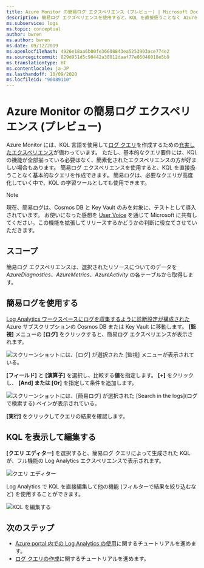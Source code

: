 ```yaml
---
title: Azure Monitor の簡易ログ エクスペリエンス (プレビュー) | Microsoft Docs
description: 簡易ログ エクスペリエンスを使用すると、KQL を直接扱うことなく Azure Monitor で基本的なクエリを作成できます。
ms.subservice: logs
ms.topic: conceptual
author: bwren
ms.author: bwren
ms.date: 09/12/2019
ms.openlocfilehash: 4926e18aa6b00fe36608843ea5253903ace774e2
ms.sourcegitcommit: 829d951d5c90442a38012daaf77e86046018e5b9
ms.translationtype: HT
ms.contentlocale: ja-JP
ms.lasthandoff: 10/09/2020
ms.locfileid: "90089110"
---
```

# <a name="simple-logs-experience-in-azure-monitor-preview"></a>Azure Monitor の簡易ログ エクスペリエンス (プレビュー)
Azure Monitor には、KQL 言語を使用して[ログ クエリ](log-query-overview.md)を作成するための[充実したエクスペリエンス](get-started-portal.md)が備わっています。 ただし、基本的なクエリ要件には、KQL の機能が全部揃っている必要はなく、簡素化されたエクスペリエンスの方が好ましい場合もあります。 簡易ログ エクスペリエンスを使用すると、KQL を直接扱うことなく基本的なクエリを作成できます。 簡易ログは、必要なクエリが高度化していく中で、KQL の学習ツールとしても使用できます。

> [!NOTE]
> 現在、簡易ログは、Cosmos DB と Key Vault のみを対象に、テストとして導入されています。 お使いになった感想を [User Voice](https://feedback.azure.com/forums/913690-azure-monitor) を通じて Microsoft に共有してください。この機能を拡張してリリースするかどうかの判断に役立てさせていただきます。


## <a name="scope"></a>スコープ
簡易ログ エクスペリエンスは、選択されたリソースについてのデータを *AzureDiagnostics*、*AzureMetrics*、*AzureActivity* の各テーブルから取得します。 

## <a name="using-simple-logs"></a>簡易ログを使用する
[Log Analytics ワークスペースにログを収集するように診断設定が構成された](../platform/resource-logs.md#send-to-azure-storage) Azure サブスクリプションの Cosmos DB または Key Vault に移動します。 **[監視]** メニューの **[ログ]** をクリックすると、簡易ログ エクスペリエンスが表示されます。

![スクリーンショットには、[ログ] が選択された [監視] メニューが表示されている。](media/simple-logs/menu.png)

**[フィールド]** と **[演算子]** を選択し、比較する**値**を指定します。 **[+]** をクリックし、 **[And] または [Or]** を指定して条件を追加します。

![スクリーンショットには、[簡易ログ] が選択された [Search in the logs]\(ログで検索する\) ペインが表示されている。](media/simple-logs/criteria.png)

**[実行]** をクリックしてクエリの結果を確認します。

## <a name="view-and-edit-kql"></a>KQL を表示して編集する
**[クエリ エディター]** を選択すると、簡易ログ クエリによって生成された KQL が、フル機能の Log Analytics エクスペリエンスで表示されます。 

![クエリ エディター](media/simple-logs/query-editor.png)

Log Analytics で KQL を直接編集して他の機能 (フィルターで結果を絞り込むなど) を使用することができます。

![KQL を編集する](media/simple-logs/edit-kql.png)


## <a name="next-steps"></a>次のステップ

- [Azure portal 内での Log Analytics の使用](get-started-portal.md)に関するチュートリアルを進めます。
- [ログ クエリの作成](get-started-portal.md)に関するチュートリアルを進めます。
